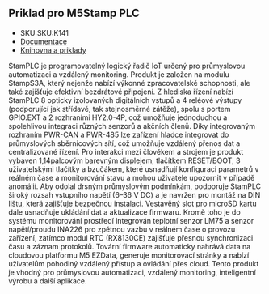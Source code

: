 ## Priklad pro M5Stamp PLC

* SKU:SKU:K141
* [Documentace](https://docs.m5stack.com/en/module/Module-LoRa868_V1.1)
* [Knihovna a priklady](https://github.com/m5stack/M5StamPLC)

StamPLC je programovatelný logický řadič IoT určený pro průmyslovou automatizaci a vzdálený monitoring. 
Produkt je založen na modulu StampS3A, který nejenže nabízí výkonné zpracovatelské schopnosti, ale také 
zajišťuje efektivní bezdrátové připojení. Z hlediska řízení nabízí StamPLC 8 opticky izolovaných digitálních vstupů a 
4 reléové výstupy (podporující jak střídavé, tak stejnosměrné zátěže), spolu s portem GPIO.EXT a 2 rozhraními HY2.0-4P, 
což umožňuje jednoduchou a spolehlivou integraci různých senzorů a akčních členů. Díky integrovaným rozhraním 
PWR-CAN a PWR-485 lze zařízení hladce integrovat do průmyslových sběrnicových sítí, což umožňuje vzdálený přenos 
dat a centralizované řízení. Pro interakci mezi člověkem a strojem je produkt vybaven 1,14palcovým barevným displejem, 
tlačítkem RESET/BOOT, 3 uživatelskými tlačítky a bzučákem, které usnadňují konfiguraci parametrů v reálném čase a 
monitorování stavu a mohou uživatele upozornit v případě anomálií. Aby odolal drsným průmyslovým podmínkám, 
podporuje StamPLC široký rozsah vstupního napětí (6–36 V DC) a je navržen pro montáž na DIN lištu, která zajišťuje 
bezpečnou instalaci. Vestavěný slot pro microSD kartu dále usnadňuje ukládání dat a aktualizace firmwaru. 
Kromě toho je do systému monitorování prostředí integrován teplotní senzor LM75 a senzor napětí/proudu INA226 
pro zpětnou vazbu v reálném čase o provozu zařízení, zatímco modul RTC (RX8130CE) zajišťuje přesnou synchronizaci 
času a záznam protokolů. Tovární firmware automaticky nahrává data na cloudovou platformu M5 EZData, generuje 
monitorovací stránky a nabízí uživatelům pohodlný vzdálený přístup a ovládání přes cloud. Tento produkt je vhodný 
pro průmyslovou automatizaci, vzdálený monitoring, inteligentní výrobu a další aplikace.